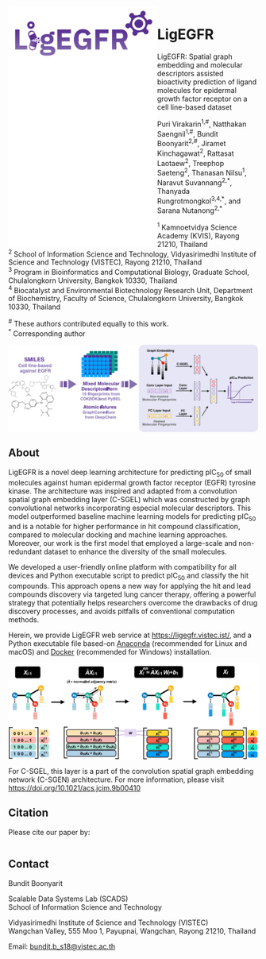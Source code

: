 <img src="logo.svg" align="left" width="300">

# LigEGFR

LigEGFR: Spatial graph embedding and molecular descriptors assisted bioactivity prediction of ligand molecules for epidermal growth factor receptor on a cell line-based dataset

Puri Virakarin<sup>1,#</sup>, Natthakan Saengnil<sup>1,#</sup>, Bundit Boonyarit<sup>2,#</sup>, Jiramet Kinchagawat<sup>2</sup>, Rattasat Laotaew<sup>2</sup>, Treephop Saeteng<sup>2</sup>, Thanasan Nilsu<sup>1</sup>, Naravut Suvannang<sup>2,\*</sup>, Thanyada Rungrotmongkol<sup>3,4,\*</sup>, and Sarana Nutanong<sup>2,\*</sup>

<sup>1</sup> Kamnoetvidya Science Academy (KVIS), Rayong 21210, Thailand\
<sup>2</sup> School of Information Science and Technology, Vidyasirimedhi Institute of Science and Technology (VISTEC), Rayong 21210, Thailand\
<sup>3</sup> Program in Bioinformatics and Computational Biology, Graduate School, Chulalongkorn University, Bangkok 10330, Thailand\
<sup>4</sup> Biocatalyst and Environmental Biotechnology Research Unit, Department of Biochemistry, Faculty of Science, Chulalongkorn University, Bangkok 10330, Thailand

<sup>#</sup> These authors contributed equally to this work.\
<sup>\*</sup> Corresponding author

<img src="ligegfr_workflow.svg" align="center">

## About

LigEGFR is a novel deep learning architecture for predicting pIC<sub>50</sub> of small molecules against human epidermal growth factor receptor (EGFR) tyrosine kinase. The architecture was inspired and adapted from a convolution spatial graph embedding layer (C-SGEL) which was constructed by graph convolutional networks incorporating especial molecular descriptors. This model outperformed baseline machine learning models for predicting pIC<sub>50</sub> and is a notable for higher performance in hit compound classification, compared to molecular docking and machine learning approaches. Moreover, our work is the first model that employed a large-scale and non-redundant dataset to enhance the diversity of the small molecules. 

We developed a user-friendly online platform with compatibility for all devices and Python executable script to predict pIC<sub>50</sub> and classify the hit compounds. This approach opens a new way for applying the hit and lead compounds discovery via targeted lung cancer therapy, offering a powerful strategy that potentially helps researchers overcome the drawbacks of drug discovery processes, and avoids pitfalls of conventional computation methods.

Herein, we provide LigEGFR web service at https://ligegfr.vistec.ist/, and a Python executable file based-on [Anaconda](https://github.com/scads-biochem/LigEGFR/blob/main/LigEGFR_conda.md) (recommended for Linux and macOS) and [Docker](https://github.com/scads-biochem/LigEGFR/blob/main/LigEGFR_docker.md) (recommended for Windows) installation. 

<img src="c-sgen_propagation.svg" align="center">

For C-SGEL, this layer is a part of the convolution spatial graph embedding network (C-SGEN) architecture. For more information, please visit https://doi.org/10.1021/acs.jcim.9b00410


## Citation

Please cite our paper by:
```

```

## Contact

Bundit Boonyarit

Scalable Data Systems Lab (SCADS)\
School of Information Science and Technology

Vidyasirimedhi Institute of Science and Technology (VISTEC)\
Wangchan Valley, 555 Moo 1, Payupnai, Wangchan, Rayong 21210, Thailand

Email: bundit.b_s18@vistec.ac.th
